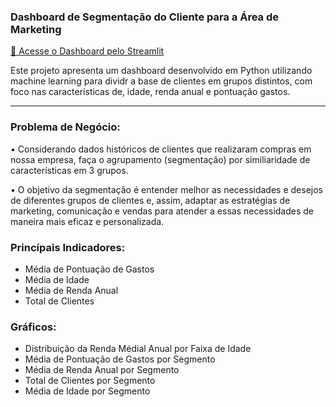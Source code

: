 ### Dashboard de Segmentação do Cliente para a Área de Marketing

[🔗 Acesse o Dashboard pelo Streamlit](https://segmentacao-clientes.streamlit.app/)

Este projeto apresenta um dashboard desenvolvido em Python utilizando machine learning para dividr a base de clientes em grupos distintos, com foco nas características de, idade, renda anual e pontuação gastos.  

---

### Problema de Negócio:

• Considerando dados históricos de clientes que realizaram compras em nossa empresa, faça o agrupamento (segmentação) por similiaridade de características em 3 grupos.

• O  objetivo  da  segmentação  é  entender  melhor  as  necessidades  e  desejos  de diferentes  grupos  de  clientes  e,  assim, adaptar  as  estratégias  de  marketing,  comunicação  e vendas para atender a essas necessidades de maneira mais eficaz e personalizada.

### Princípais Indicadores:

- Média de Pontuação de Gastos
- Média de Idade
- Média de Renda Anual
- Total de Clientes

### Gráficos:

- Distribuição da Renda Médial Anual por Faixa de Idade
- Média de Pontuação de Gastos por Segmento
- Média de Renda Anual por Segmento
- Total de Clientes por Segmento
- Média de Idade por Segmento
